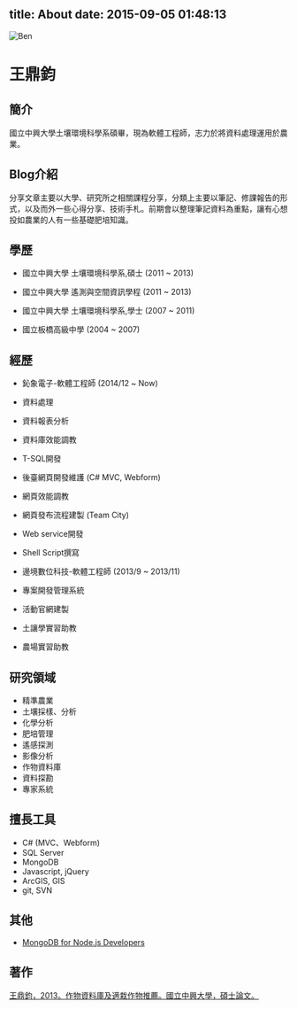 title: About
date: 2015-09-05 01:48:13
---
![Ben](../img/author.jpg) <h1>王鼎鈞</h1>

## 簡介
國立中興大學土壤環境科學系碩畢，現為軟體工程師，志力於將資料處理運用於農業。

## Blog介紹
分享文章主要以大學、研究所之相關課程分享，分類上主要以筆記、修課報告的形式，以及而外一些心得分享、技術手札。前期會以整理筆記資料為重點，讓有心想投如農業的人有一些基礎肥培知識。

## 學歷
- 國立中興大學
 	土壤環境科學系,碩士 (2011 ~ 2013)
    
- 國立中興大學
	遙測與空間資訊學程 (2011 ~ 2013)
    
- 國立中興大學
	土壤環境科學系,學士 (2007 ~ 2011)
    
- 國立板橋高級中學 (2004 ~ 2007)

## 經歷
- 鈊象電子-軟體工程師 (2014/12 ~ Now)
 - 資料處理
 - 資料報表分析
 - 資料庫效能調教
 - T-SQL開發
 - 後臺網頁開發維護 (C# MVC, Webform)
 - 網頁效能調教
 - 網頁發布流程建製 (Team City)
 - Web service開發
 - Shell Script撰寫

- 邊境數位科技-軟體工程師 (2013/9 ~ 2013/11)
 - 專案開發管理系統
 - 活動官網建製

- 土讓學實習助教

- 農場實習助教

## 研究領域
- 精準農業
- 土壤採樣、分析
- 化學分析
- 肥培管理
- 遙感探測
- 影像分析
- 作物資料庫
- 資料探勘
- 專家系統

## 擅長工具
- C# (MVC、Webform)
- SQL Server
- MongoDB
- Javascript, jQuery
- ArcGIS, GIS
- git, SVN

## 其他
- [MongoDB for Node.js Developers](http://university.mongodb.com/course_completion/94e9d55904de43dcb50e67f5f15498ec)

## 著作
[王鼎鈞，2013。作物資料庫及適栽作物推薦。國立中興大學，碩士論文。](http://handle.ncl.edu.tw/11296/ndltd/89200948568652684479)